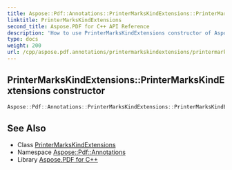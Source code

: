 ```yaml
---
title: Aspose::Pdf::Annotations::PrinterMarksKindExtensions::PrinterMarksKindExtensions constructor
linktitle: PrinterMarksKindExtensions
second_title: Aspose.PDF for C++ API Reference
description: 'How to use PrinterMarksKindExtensions constructor of Aspose::Pdf::Annotations::PrinterMarksKindExtensions class in C++.'
type: docs
weight: 200
url: /cpp/aspose.pdf.annotations/printermarkskindextensions/printermarkskindextensions/
---
```

## PrinterMarksKindExtensions::PrinterMarksKindExtensions constructor




```cpp
Aspose::Pdf::Annotations::PrinterMarksKindExtensions::PrinterMarksKindExtensions()=delete
```

## See Also

* Class [PrinterMarksKindExtensions](../)
* Namespace [Aspose::Pdf::Annotations](../../)
* Library [Aspose.PDF for C++](../../../)
